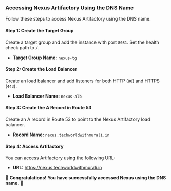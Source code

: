 ### Accessing Nexus Artifactory Using the DNS Name  

Follow these steps to access Nexus Artifactory using the DNS name.  

#### Step 1: Create the Target Group  
Create a target group and add the instance with port `8081`. Set the health check path to `/`.  

- **Target Group Name:** `nexus-tg`  

#### Step 2: Create the Load Balancer  
Create an load balancer and add listeners for both HTTP (`80`) and HTTPS (`443`).  

- **Load Balancer Name:** `nexus-alb`  

#### Step 3: Create the A Record in Route 53  
Create an A record in Route 53 to point to the Nexus Artifactory load balancer.  

- **Record Name:** `nexus.techworldwithmurali.in`  

#### Step 4: Access Artifactory  
You can access Artifactory using the following URL:  

- **URL:** https://nexus.techworldwithmurali.in


🎉 **Congratulations! You have successfully accessed Nexus using the DNS name.** 🚀
